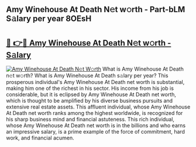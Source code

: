 ## Amy Winehouse At Death N𝚎t w𝚘rth - Part-bLM S𝚊lary per year 8OEsH

# <h2><a href="http://gc02kf.nevu.top/?p=Amy+Winehouse+At+Death">🔗 👉🔴 Amy Winehouse At Death N𝚎t w𝚘rth - S𝚊lary</a></h2>

[![Amy Winehouse At Death N𝚎t W𝚘rth](https://i.imgur.com/Oavwk0R.jpeg)](http://gc02kf.nevu.top/?p=Amy+Winehouse+At+Death)
What is Amy Winehouse At Death n𝚎t w𝚘rth? What is Amy Winehouse At Death s𝚊lary per year?
This prosperous individual's Amy Winehouse At Death net worth is substantial, making him one of the richest in his sector. His income from his job is considerable, but it is eclipsed by Amy Winehouse At Death net worth, which is thought to be amplified by his diverse business pursuits and extensive real estate assets. This affluent individual, whose Amy Winehouse At Death net worth ranks among the highest worldwide, is recognized for his sharp business mind and financial astuteness. This rich individual, whose Amy Winehouse At Death net worth is in the billions and who earns an impressive salary, is a prime example of the force of commitment, hard work, and financial acumen.
